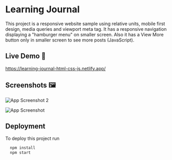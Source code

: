 
# Learning Journal

This project is a responsive website sample using relative units, mobile first design, media queries and viewport meta tag. It has a responsive navigation displaying a "hamburger menu" on smaller screen. Also it has a View More button only in smaller screen to see more posts (JavaScript).


## Live Demo 📱

https://learning-journal-html-css-js.netlify.app/


## Screenshots 🖼️

![App Screenshot 2](https://i.postimg.cc/s2j6bwwW/screen-My-Learning-Journal2.png)

![App Screenshot](https://i.postimg.cc/x1SF30mt/screen-My-Learning-Journal.png)


## Deployment

To deploy this project run

```bash
  npm install
  npm start
```

